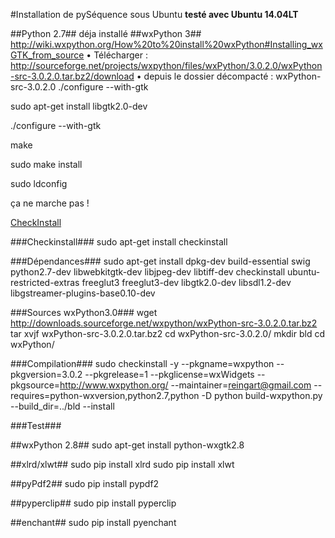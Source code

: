 #Installation de pySéquence sous Ubuntu
**testé avec Ubuntu 14.04LT**

##Python 2.7##
déja installé
##wxPython 3##
http://wiki.wxpython.org/How%20to%20install%20wxPython#Installing_wxGTK_from_source
•	Télécharger : http://sourceforge.net/projects/wxpython/files/wxPython/3.0.2.0/wxPython-src-3.0.2.0.tar.bz2/download
•	depuis le dossier décompacté : wxPython-src-3.0.2.0
./configure --with-gtk


sudo apt-get install libgtk2.0-dev

./configure --with-gtk

make

sudo make install

sudo ldconfig

ça ne marche pas !

[CheckInstall](http://wiki.wxpython.org/CheckInstall)

###Checkinstall###
sudo apt-get install checkinstall

###Dépendances###
sudo apt-get install dpkg-dev build-essential swig python2.7-dev libwebkitgtk-dev libjpeg-dev libtiff-dev checkinstall ubuntu-restricted-extras freeglut3 freeglut3-dev libgtk2.0-dev  libsdl1.2-dev libgstreamer-plugins-base0.10-dev 

###Sources wxPython3.0###
wget http://downloads.sourceforge.net/wxpython/wxPython-src-3.0.2.0.tar.bz2
tar xvjf wxPython-src-3.0.2.0.tar.bz2
cd wxPython-src-3.0.2.0/
mkdir bld
cd wxPython/

###Compilation###
sudo checkinstall -y --pkgname=wxpython --pkgversion=3.0.2 --pkgrelease=1 --pkglicense=wxWidgets --pkgsource=http://www.wxpython.org/ --maintainer=reingart@gmail.com --requires=python-wxversion,python2.7,python -D  python build-wxpython.py --build_dir=../bld --install

###Test###




##wxPython 2.8##
sudo apt-get install python-wxgtk2.8

##xlrd/xlwt##
sudo pip install xlrd
sudo pip install xlwt

##pyPdf2##
sudo pip install pypdf2

##pyperclip##
sudo pip install pyperclip

##enchant##
sudo pip install pyenchant





